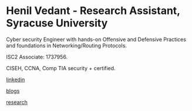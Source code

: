 # Henil Vedant   - Research Assistant, Syracuse University
Cyber security Engineer with hands-on Offensive and Defensive Practices and foundations in Networking/Routing Protocols.

ISC2 Associate: 1737956.


CISEH, CCNA, Comp TIA security + certified.

[linkedin](https://www.linkedin.com/in/henil-vedant/)

[blogs](https://medium.com/@hhv8051)


[research](https://link.springer.com/chapter/10.1007/978-981-16-6285-0_24)

